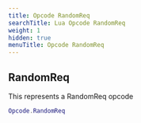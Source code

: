 ```yaml
---
title: Opcode RandomReq
searchTitle: Lua Opcode RandomReq
weight: 1
hidden: true
menuTitle: Opcode RandomReq
---
```

## RandomReq

This represents a RandomReq opcode
```lua
Opcode.RandomReq
```